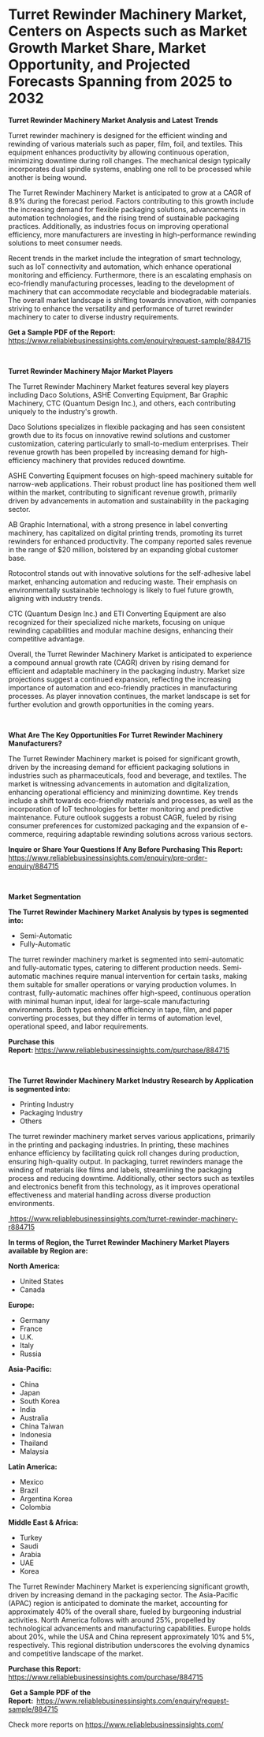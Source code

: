 <p><h1>Turret Rewinder Machinery Market, Centers on Aspects such as Market Growth Market Share, Market Opportunity, and Projected Forecasts Spanning from 2025 to 2032</h1></p><p><strong>Turret Rewinder Machinery Market Analysis and Latest Trends</strong></p>
<p><p>Turret rewinder machinery is designed for the efficient winding and rewinding of various materials such as paper, film, foil, and textiles. This equipment enhances productivity by allowing continuous operation, minimizing downtime during roll changes. The mechanical design typically incorporates dual spindle systems, enabling one roll to be processed while another is being wound. </p><p>The Turret Rewinder Machinery Market is anticipated to grow at a CAGR of 8.9% during the forecast period. Factors contributing to this growth include the increasing demand for flexible packaging solutions, advancements in automation technologies, and the rising trend of sustainable packaging practices. Additionally, as industries focus on improving operational efficiency, more manufacturers are investing in high-performance rewinding solutions to meet consumer needs.</p><p>Recent trends in the market include the integration of smart technology, such as IoT connectivity and automation, which enhance operational monitoring and efficiency. Furthermore, there is an escalating emphasis on eco-friendly manufacturing processes, leading to the development of machinery that can accommodate recyclable and biodegradable materials. The overall market landscape is shifting towards innovation, with companies striving to enhance the versatility and performance of turret rewinder machinery to cater to diverse industry requirements.</p></p>
<p><strong>Get a Sample PDF of the Report:&nbsp;</strong> <a href="https://www.reliablebusinessinsights.com/enquiry/request-sample/884715?utm_campaign=3547&utm_medium=2&utm_source=Github&utm_content=ia&utm_term=11042025&utm_id=turret-rewinder-machinery">https://www.reliablebusinessinsights.com/enquiry/request-sample/884715</a></p>
<p>&nbsp;</p>
<p><strong>Turret Rewinder Machinery Major Market Players</strong></p>
<p><p>The Turret Rewinder Machinery Market features several key players including Daco Solutions, ASHE Converting Equipment, Bar Graphic Machinery, CTC (Quantum Design Inc.), and others, each contributing uniquely to the industry's growth.</p><p>Daco Solutions specializes in flexible packaging and has seen consistent growth due to its focus on innovative rewind solutions and customer customization, catering particularly to small-to-medium enterprises. Their revenue growth has been propelled by increasing demand for high-efficiency machinery that provides reduced downtime.</p><p>ASHE Converting Equipment focuses on high-speed machinery suitable for narrow-web applications. Their robust product line has positioned them well within the market, contributing to significant revenue growth, primarily driven by advancements in automation and sustainability in the packaging sector.</p><p>AB Graphic International, with a strong presence in label converting machinery, has capitalized on digital printing trends, promoting its turret rewinders for enhanced productivity. The company reported sales revenue in the range of $20 million, bolstered by an expanding global customer base.</p><p>Rotocontrol stands out with innovative solutions for the self-adhesive label market, enhancing automation and reducing waste. Their emphasis on environmentally sustainable technology is likely to fuel future growth, aligning with industry trends.</p><p>CTC (Quantum Design Inc.) and ETI Converting Equipment are also recognized for their specialized niche markets, focusing on unique rewinding capabilities and modular machine designs, enhancing their competitive advantage.</p><p>Overall, the Turret Rewinder Machinery Market is anticipated to experience a compound annual growth rate (CAGR) driven by rising demand for efficient and adaptable machinery in the packaging industry. Market size projections suggest a continued expansion, reflecting the increasing importance of automation and eco-friendly practices in manufacturing processes. As player innovation continues, the market landscape is set for further evolution and growth opportunities in the coming years.</p></p>
<p>&nbsp;</p>
<p><strong>What Are The Key Opportunities For Turret Rewinder Machinery Manufacturers?</strong></p>
<p><p>The Turret Rewinder Machinery market is poised for significant growth, driven by the increasing demand for efficient packaging solutions in industries such as pharmaceuticals, food and beverage, and textiles. The market is witnessing advancements in automation and digitalization, enhancing operational efficiency and minimizing downtime. Key trends include a shift towards eco-friendly materials and processes, as well as the incorporation of IoT technologies for better monitoring and predictive maintenance. Future outlook suggests a robust CAGR, fueled by rising consumer preferences for customized packaging and the expansion of e-commerce, requiring adaptable rewinding solutions across various sectors.</p></p>
<p><strong>Inquire or Share Your Questions If Any Before Purchasing This Report:</strong> <a href="https://www.reliablebusinessinsights.com/enquiry/pre-order-enquiry/884715?utm_campaign=3547&utm_medium=2&utm_source=Github&utm_content=ia&utm_term=11042025&utm_id=turret-rewinder-machinery">https://www.reliablebusinessinsights.com/enquiry/pre-order-enquiry/884715</a></p>
<p>&nbsp;</p>
<p><strong>Market Segmentation</strong></p>
<p><strong>The Turret Rewinder Machinery Market Analysis by types is segmented into:</strong></p>
<p><ul><li>Semi-Automatic</li><li>Fully-Automatic</li></ul></p>
<p><p>The turret rewinder machinery market is segmented into semi-automatic and fully-automatic types, catering to different production needs. Semi-automatic machines require manual intervention for certain tasks, making them suitable for smaller operations or varying production volumes. In contrast, fully-automatic machines offer high-speed, continuous operation with minimal human input, ideal for large-scale manufacturing environments. Both types enhance efficiency in tape, film, and paper converting processes, but they differ in terms of automation level, operational speed, and labor requirements.</p></p>
<p><strong>Purchase this Report:&nbsp;</strong><a href="https://www.reliablebusinessinsights.com/purchase/884715?utm_campaign=3547&utm_medium=2&utm_source=Github&utm_content=ia&utm_term=11042025&utm_id=turret-rewinder-machinery">https://www.reliablebusinessinsights.com/purchase/884715</a></p>
<p>&nbsp;</p>
<p><strong>The Turret Rewinder Machinery Market Industry Research by Application is segmented into:</strong></p>
<p><ul><li>Printing Industry</li><li>Packaging Industry</li><li>Others</li></ul></p>
<p><p>The turret rewinder machinery market serves various applications, primarily in the printing and packaging industries. In printing, these machines enhance efficiency by facilitating quick roll changes during production, ensuring high-quality output. In packaging, turret rewinders manage the winding of materials like films and labels, streamlining the packaging process and reducing downtime. Additionally, other sectors such as textiles and electronics benefit from this technology, as it improves operational effectiveness and material handling across diverse production environments.</p></p>
<p><a href="https://www.reliablebusinessinsights.com/turret-rewinder-machinery-r884715?utm_campaign=3547&utm_medium=2&utm_source=Github&utm_content=ia&utm_term=11042025&utm_id=turret-rewinder-machinery">&nbsp;https://www.reliablebusinessinsights.com/turret-rewinder-machinery-r884715</a></p>
<p><strong>In terms of Region, the Turret Rewinder Machinery Market Players available by Region are:</strong></p>
<p>
    <p> <strong> North America: </strong>
        <ul>
            <li>United States</li>
            <li>Canada</li>
        </ul>
        </p> 
    <p> <strong> Europe: </strong>
        <ul>
            <li>Germany</li>
            <li>France</li>
            <li>U.K.</li>
            <li>Italy</li>
            <li>Russia</li>
        </ul>
        </p> 
    <p> <strong> Asia-Pacific: </strong>
        <ul>
            <li>China</li>
            <li>Japan</li>
            <li>South Korea</li>
            <li>India</li>
            <li>Australia</li>
            <li>China Taiwan</li>
            <li>Indonesia</li>
            <li>Thailand</li>
            <li>Malaysia</li>
        </ul>
        </p> 
    <p> <strong> Latin America: </strong>
        <ul>
            <li>Mexico</li>
            <li>Brazil</li>
            <li>Argentina Korea</li>
            <li>Colombia</li>
        </ul>
        </p> 
    <p> <strong> Middle East & Africa: </strong>
        <ul>
            <li>Turkey</li>
            <li>Saudi</li>
            <li>Arabia</li>
            <li>UAE</li>
            <li>Korea</li>
        </ul>
    </p>
    </p>
<p><p>The Turret Rewinder Machinery Market is experiencing significant growth, driven by increasing demand in the packaging sector. The Asia-Pacific (APAC) region is anticipated to dominate the market, accounting for approximately 40% of the overall share, fueled by burgeoning industrial activities. North America follows with around 25%, propelled by technological advancements and manufacturing capabilities. Europe holds about 20%, while the USA and China represent approximately 10% and 5%, respectively. This regional distribution underscores the evolving dynamics and competitive landscape of the market.</p></p>
<p><strong>Purchase this Report: </strong><a href="https://www.reliablebusinessinsights.com/purchase/884715?utm_campaign=3547&utm_medium=2&utm_source=Github&utm_content=ia&utm_term=11042025&utm_id=turret-rewinder-machinery">https://www.reliablebusinessinsights.com/purchase/884715</a></p>
<p>&nbsp;<strong>Get a Sample PDF of the Report:&nbsp;&nbsp;</strong><a href="https://www.reliablebusinessinsights.com/enquiry/request-sample/884715?utm_campaign=3547&utm_medium=2&utm_source=Github&utm_content=ia&utm_term=11042025&utm_id=turret-rewinder-machinery">https://www.reliablebusinessinsights.com/enquiry/request-sample/884715</a></p>
<p><strong></strong></p>
<p>Check more reports on <a href="https://www.reliablebusinessinsights.com/?utm_campaign=3547&utm_medium=2&utm_source=Github&utm_content=ia&utm_term=11042025&utm_id=turret-rewinder-machinery">https://www.reliablebusinessinsights.com/</a></p>
